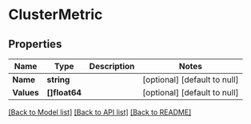 # ClusterMetric

## Properties
Name | Type | Description | Notes
------------ | ------------- | ------------- | -------------
**Name** | **string** |  | [optional] [default to null]
**Values** | **[]float64** |  | [optional] [default to null]

[[Back to Model list]](../README.md#documentation-for-models) [[Back to API list]](../README.md#documentation-for-api-endpoints) [[Back to README]](../README.md)


